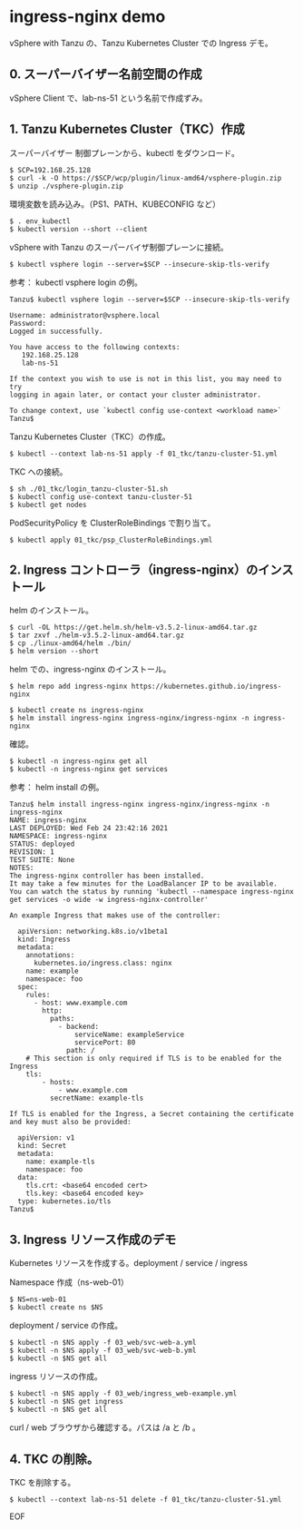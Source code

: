 # ingress-nginx demo

vSphere with Tanzu の、Tanzu Kubernetes Cluster での Ingress デモ。

## 0. スーパーバイザー名前空間の作成

vSphere Client で、lab-ns-51 という名前で作成ずみ。


## 1. Tanzu Kubernetes Cluster（TKC）作成

スーパーバイザー 制御プレーンから、kubectl をダウンロード。

```
$ SCP=192.168.25.128
$ curl -k -O https://$SCP/wcp/plugin/linux-amd64/vsphere-plugin.zip
$ unzip ./vsphere-plugin.zip
```

環境変数を読み込み。（PS1、PATH、KUBECONFIG など）

```
$ . env_kubectl
$ kubectl version --short --client
```

vSphere with Tanzu のスーパーバイザ制御プレーンに接続。

```
$ kubectl vsphere login --server=$SCP --insecure-skip-tls-verify
```

参考： kubectl vsphere login の例。

```
Tanzu$ kubectl vsphere login --server=$SCP --insecure-skip-tls-verify

Username: administrator@vsphere.local
Password:
Logged in successfully.

You have access to the following contexts:
   192.168.25.128
   lab-ns-51

If the context you wish to use is not in this list, you may need to try
logging in again later, or contact your cluster administrator.

To change context, use `kubectl config use-context <workload name>`
Tanzu$
```

Tanzu Kubernetes Cluster（TKC）の作成。

```
$ kubectl --context lab-ns-51 apply -f 01_tkc/tanzu-cluster-51.yml
```

TKC への接続。

```
$ sh ./01_tkc/login_tanzu-cluster-51.sh
$ kubectl config use-context tanzu-cluster-51
$ kubectl get nodes
```

PodSecurityPolicy を ClusterRoleBindings で割り当て。

```
$ kubectl apply 01_tkc/psp_ClusterRoleBindings.yml
```

## 2. Ingress コントローラ（ingress-nginx）のインストール

helm のインストール。

```
$ curl -OL https://get.helm.sh/helm-v3.5.2-linux-amd64.tar.gz
$ tar zxvf ./helm-v3.5.2-linux-amd64.tar.gz
$ cp ./linux-amd64/helm ./bin/
$ helm version --short
```

helm での、ingress-nginx のインストール。

```
$ helm repo add ingress-nginx https://kubernetes.github.io/ingress-nginx

$ kubectl create ns ingress-nginx
$ helm install ingress-nginx ingress-nginx/ingress-nginx -n ingress-nginx
```

確認。

```
$ kubectl -n ingress-nginx get all
$ kubectl -n ingress-nginx get services
```

参考： helm install の例。

```
Tanzu$ helm install ingress-nginx ingress-nginx/ingress-nginx -n ingress-nginx
NAME: ingress-nginx
LAST DEPLOYED: Wed Feb 24 23:42:16 2021
NAMESPACE: ingress-nginx
STATUS: deployed
REVISION: 1
TEST SUITE: None
NOTES:
The ingress-nginx controller has been installed.
It may take a few minutes for the LoadBalancer IP to be available.
You can watch the status by running 'kubectl --namespace ingress-nginx get services -o wide -w ingress-nginx-controller'

An example Ingress that makes use of the controller:

  apiVersion: networking.k8s.io/v1beta1
  kind: Ingress
  metadata:
    annotations:
      kubernetes.io/ingress.class: nginx
    name: example
    namespace: foo
  spec:
    rules:
      - host: www.example.com
        http:
          paths:
            - backend:
                serviceName: exampleService
                servicePort: 80
              path: /
    # This section is only required if TLS is to be enabled for the Ingress
    tls:
        - hosts:
            - www.example.com
          secretName: example-tls

If TLS is enabled for the Ingress, a Secret containing the certificate and key must also be provided:

  apiVersion: v1
  kind: Secret
  metadata:
    name: example-tls
    namespace: foo
  data:
    tls.crt: <base64 encoded cert>
    tls.key: <base64 encoded key>
  type: kubernetes.io/tls
Tanzu$
```

## 3. Ingress リソース作成のデモ

Kubernetes リソースを作成する。deployment / service / ingress

Namespace 作成（ns-web-01）

```
$ NS=ns-web-01
$ kubectl create ns $NS
```

deployment / service の作成。

```
$ kubectl -n $NS apply -f 03_web/svc-web-a.yml
$ kubectl -n $NS apply -f 03_web/svc-web-b.yml
$ kubectl -n $NS get all
```

ingress リソースの作成。

```
$ kubectl -n $NS apply -f 03_web/ingress_web-example.yml
$ kubectl -n $NS get ingress
$ kubectl -n $NS get all
```

curl / web ブラウザから確認する。パスは /a と /b 。

## 4. TKC の削除。

TKC を削除する。

```
$ kubectl --context lab-ns-51 delete -f 01_tkc/tanzu-cluster-51.yml
```

EOF
